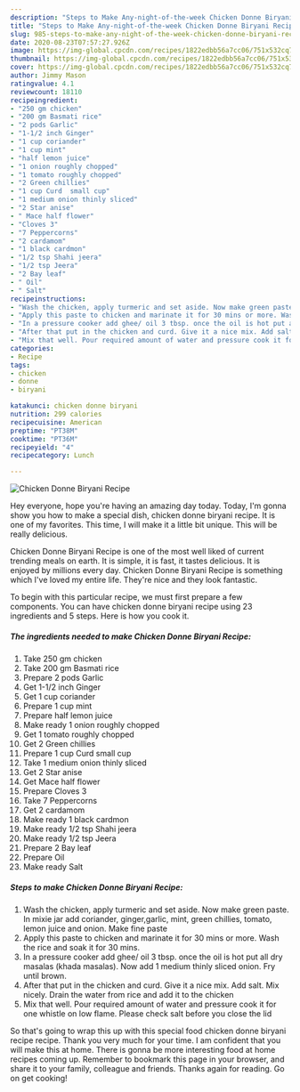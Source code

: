 ```yaml
---
description: "Steps to Make Any-night-of-the-week Chicken Donne Biryani Recipe"
title: "Steps to Make Any-night-of-the-week Chicken Donne Biryani Recipe"
slug: 985-steps-to-make-any-night-of-the-week-chicken-donne-biryani-recipe
date: 2020-08-23T07:57:27.926Z
image: https://img-global.cpcdn.com/recipes/1822edbb56a7cc06/751x532cq70/chicken-donne-biryani-recipe-recipe-main-photo.jpg
thumbnail: https://img-global.cpcdn.com/recipes/1822edbb56a7cc06/751x532cq70/chicken-donne-biryani-recipe-recipe-main-photo.jpg
cover: https://img-global.cpcdn.com/recipes/1822edbb56a7cc06/751x532cq70/chicken-donne-biryani-recipe-recipe-main-photo.jpg
author: Jimmy Mason
ratingvalue: 4.1
reviewcount: 18110
recipeingredient:
- "250 gm chicken"
- "200 gm Basmati rice"
- "2 pods Garlic"
- "1-1/2 inch Ginger"
- "1 cup coriander"
- "1 cup mint"
- "half lemon juice"
- "1 onion roughly chopped"
- "1 tomato roughly chopped"
- "2 Green chillies"
- "1 cup Curd  small cup"
- "1 medium onion thinly sliced"
- "2 Star anise"
- " Mace half flower"
- "Cloves 3"
- "7 Peppercorns"
- "2 cardamom"
- "1 black cardmon"
- "1/2 tsp Shahi jeera"
- "1/2 tsp Jeera"
- "2 Bay leaf"
- " Oil"
- " Salt"
recipeinstructions:
- "Wash the chicken, apply turmeric and set aside. Now make green paste. In mixie jar add coriander, ginger,garlic, mint, green chillies, tomato, lemon juice and onion. Make fine paste"
- "Apply this paste to chicken and marinate it for 30 mins or more. Wash the rice and soak it for 30 mins."
- "In a pressure cooker add ghee/ oil 3 tbsp. once the oil is hot put all dry masalas (khada masalas). Now add 1 medium thinly sliced onion. Fry until brown."
- "After that put in the chicken and curd. Give it a nice mix. Add salt. Mix nicely. Drain the water from rice and add it to the chicken"
- "Mix that well. Pour required amount of water and pressure cook it for one whistle on low flame. Please check salt before you close the lid"
categories:
- Recipe
tags:
- chicken
- donne
- biryani

katakunci: chicken donne biryani 
nutrition: 299 calories
recipecuisine: American
preptime: "PT38M"
cooktime: "PT36M"
recipeyield: "4"
recipecategory: Lunch

---
```



![Chicken Donne Biryani Recipe](https://img-global.cpcdn.com/recipes/1822edbb56a7cc06/751x532cq70/chicken-donne-biryani-recipe-recipe-main-photo.jpg)

Hey everyone, hope you're having an amazing day today. Today, I'm gonna show you how to make a special dish, chicken donne biryani recipe. It is one of my favorites. This time, I will make it a little bit unique. This will be really delicious.

Chicken Donne Biryani Recipe is one of the most well liked of current trending meals on earth. It is simple, it is fast, it tastes delicious. It is enjoyed by millions every day. Chicken Donne Biryani Recipe is something which I've loved my entire life. They're nice and they look fantastic.




To begin with this particular recipe, we must first prepare a few components. You can have chicken donne biryani recipe using 23 ingredients and 5 steps. Here is how you cook it.

<!--inarticleads1-->

##### The ingredients needed to make Chicken Donne Biryani Recipe:

1. Take 250 gm chicken
1. Take 200 gm Basmati rice
1. Prepare 2 pods Garlic
1. Get 1-1/2 inch Ginger
1. Get 1 cup coriander
1. Prepare 1 cup mint
1. Prepare half lemon juice
1. Make ready 1 onion roughly chopped
1. Get 1 tomato roughly chopped
1. Get 2 Green chillies
1. Prepare 1 cup Curd  small cup
1. Take 1 medium onion thinly sliced
1. Get 2 Star anise
1. Get  Mace half flower
1. Prepare Cloves 3
1. Take 7 Peppercorns
1. Get 2 cardamom
1. Make ready 1 black cardmon
1. Make ready 1/2 tsp Shahi jeera
1. Make ready 1/2 tsp Jeera
1. Prepare 2 Bay leaf
1. Prepare  Oil
1. Make ready  Salt




<!--inarticleads2-->

##### Steps to make Chicken Donne Biryani Recipe:

1. Wash the chicken, apply turmeric and set aside. Now make green paste. In mixie jar add coriander, ginger,garlic, mint, green chillies, tomato, lemon juice and onion. Make fine paste
1. Apply this paste to chicken and marinate it for 30 mins or more. Wash the rice and soak it for 30 mins.
1. In a pressure cooker add ghee/ oil 3 tbsp. once the oil is hot put all dry masalas (khada masalas). Now add 1 medium thinly sliced onion. Fry until brown.
1. After that put in the chicken and curd. Give it a nice mix. Add salt. Mix nicely. Drain the water from rice and add it to the chicken
1. Mix that well. Pour required amount of water and pressure cook it for one whistle on low flame. Please check salt before you close the lid




So that's going to wrap this up with this special food chicken donne biryani recipe recipe. Thank you very much for your time. I am confident that you will make this at home. There is gonna be more interesting food at home recipes coming up. Remember to bookmark this page in your browser, and share it to your family, colleague and friends. Thanks again for reading. Go on get cooking!

